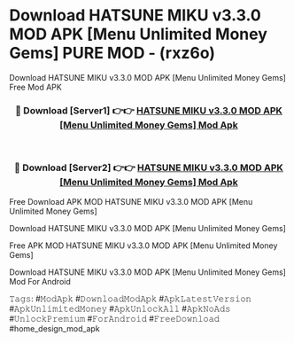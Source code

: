 # Download HATSUNE MIKU v3.3.0 MOD APK [Menu Unlimited Money Gems] PURE MOD - (rxz6o)
Download HATSUNE MIKU v3.3.0 MOD APK [Menu Unlimited Money Gems] Free Mod APK

<div align="center">
<h3>🔴 Download [Server1] 👉👉 <a href="https://apk-comot.site?title=HATSUNE_MIKU_v3.3.0_MOD_APK_[Menu_Unlimited_Money_Gems]">HATSUNE MIKU v3.3.0 MOD APK [Menu Unlimited Money Gems] Mod Apk</a></h3><br>

<h3>🔴 Download [Server2] 👉👉 <a href="https://apk-comot.site?title=HATSUNE_MIKU_v3.3.0_MOD_APK_[Menu_Unlimited_Money_Gems]">HATSUNE MIKU v3.3.0 MOD APK [Menu Unlimited Money Gems] Mod Apk</a></h3>
</div>


Free Download APK MOD HATSUNE MIKU v3.3.0 MOD APK [Menu Unlimited Money Gems]

Download HATSUNE MIKU v3.3.0 MOD APK [Menu Unlimited Money Gems] 

Free APK MOD HATSUNE MIKU v3.3.0 MOD APK [Menu Unlimited Money Gems] 

Download HATSUNE MIKU v3.3.0 MOD APK [Menu Unlimited Money Gems] Mod For Android

𝚃𝚊𝚐𝚜: #𝙼𝚘𝚍𝙰𝚙𝚔 #𝙳𝚘𝚠𝚗𝚕𝚘𝚊𝚍𝙼𝚘𝚍𝙰𝚙𝚔 #𝙰𝚙𝚔𝙻𝚊𝚝𝚎𝚜𝚝𝚅𝚎𝚛𝚜𝚒𝚘𝚗 #𝙰𝚙𝚔𝚄𝚗𝚕𝚒𝚖𝚒𝚝𝚎𝚍𝙼𝚘𝚗𝚎𝚢 #𝙰𝚙𝚔𝚄𝚗𝚕𝚘𝚌𝚔𝙰𝚕𝚕 #𝙰𝚙𝚔𝙽𝚘𝙰𝚍𝚜 #𝚄𝚗𝚕𝚘𝚌𝚔𝙿𝚛𝚎𝚖𝚒𝚞𝚖 #𝙵𝚘𝚛𝙰𝚗𝚍𝚛𝚘𝚒𝚍 #𝙵𝚛𝚎𝚎𝙳𝚘𝚠𝚗𝚕𝚘𝚊𝚍 #home_design_mod_apk